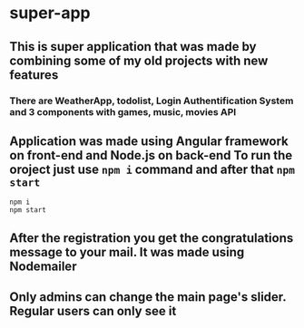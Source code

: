 # super-app

## This is super application that was made by combining some of my old projects with new features
### There are WeatherApp, todolist, Login Authentification System and 3 components with games, music, movies API

## Application was made using Angular framework on front-end and Node.js on back-end To run the oroject just use `npm i` command and after that `npm start`
```
npm i
npm start
```

## After the registration you get the congratulations message to your mail. It was made using Nodemailer

## Only admins can change the main page's slider. Regular users can only see it

